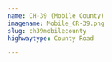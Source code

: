 ```yaml
---
name: CH-39 (Mobile County)
imagename: Mobile_CR-39.png
slug: ch39mobilecounty
highwaytype: County Road

---
```

